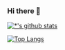 ### Hi there 👋

<!--
**2fireontree/2fireontree** is a ✨ _special_ ✨ repository because its `README.md` (this file) appears on your GitHub profile.

Here are some ideas to get you started:

- 🔭 I’m currently working on ...
- 🌱 I’m currently learning ...
- 👯 I’m looking to collaborate on ...
- 🤔 I’m looking for help with ...
- 💬 Ask me about ...
- 📫 How to reach me: ...
- 😄 Pronouns: ...
- ⚡ Fun fact: ...
-->


[![*'s github stats](https://github-readme-stats.vercel.app/api?username=younghwangit)](https://github.com/younghwangit)

[![Top Langs](https://github-readme-stats.vercel.app/api/top-langs/?username=younghwangit&layout=compact)](https://github.com/younghwangit/github-readme-stats)
